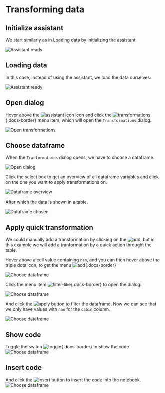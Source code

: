 # Transforming data

## Initialize assistant

We start similarly as in [Loading data](loading-data.md) by initializing the assistant.

![Assistant ready](../screenshots/transform/01-assistant-ready.png)


## Loading data

In this case, instead of using the assistant, we load the data ourselves:

![Assistant ready](../screenshots/transform/02-assistant-visible.png)



## Open dialog

Hover above the ![assistant icon](../screenshots/general/assistant-icon.png) icon and click the ![transformations](../screenshots/general/assistant-transformations.png){.docs-border} menu item, which will open the `Transformations` dialog.

![Open transformations](../screenshots/transform/03-assistant-expand.png)

## Choose dataframe

When the `Tranformations` dialog opens, we have to choose a dataframe.

![Open dialog](../screenshots/transform/04-transformations.png)


Click the select box to get an overview of all dataframe variables and click on the one you want to apply transformations on.

![Dataframe overview](../screenshots/transform/05-choose-dataframe.png)


After which the data is shown in a table.

![Dataframe chosen](../screenshots/transform/06-pick-dataframe.png)

## Apply quick transformation

We could manually add a transformation by clicking on the ![add](../screenshots/general/assistant-transformation-add.png), but
in this example we will add a tranformation by a quick action throught the table. 


Hover above a cell value containing `nan`, and you can then hover above the triple dots icon, to get the menu ![add](../screenshots/general/assistant-transformation-filter-like.png){.docs-border}

![Choose dataframe](../screenshots/transform/07-popup-menu.png)

Click the menu item ![filter-like](../screenshots/general/assistant-transformation-filter-like.png){.docs-border} to open the dialog:

![Choose dataframe](../screenshots/transform/08-filter-nan.png)

And click the ![apply](../screenshots/general/assistant-transformation-apply.png) button to filter the dataframe. Now we can see that we only 
have values with `nan` for the `cabin` column.

![Choose dataframe](../screenshots/transform/09-filtered.png)

## Show code

Toggle the switch ![toggle](../screenshots/general/assistant-transformation-toggle-code.png){.docs-border} to show the code
![Choose dataframe](../screenshots/transform/10-show-code.png)

## Insert code

And click the ![insert](../screenshots/general/assistant-transformation-insert-code.png) button to insert the code into the notebook.
![Choose dataframe](../screenshots/transform/11-insert-code.png)

